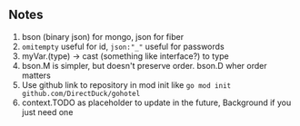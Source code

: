 ## Notes
1. bson (binary json) for mongo, json for fiber
2. `omitempty` useful for id, `json:"_"` useful for passwords
3. myVar.(type) -> cast (something like interface?) to type
4. bson.M is simpler, but doesn't preserve order. bson.D wher order matters
5. Use github link to repository in mod init like `go mod init github.com/DirectDuck/gohotel`
6. context.TODO as placeholder to update in the future, Background if you just need one
